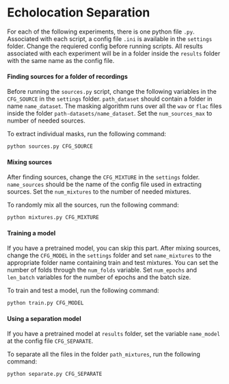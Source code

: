 # Echolocation Separation

For each of the following experiments, there is one python file `.py`. Associated with each script, a config file `.ini` is available in the `settings` folder. Change the requiered config before running scripts. All results associated with each experiment will be in a folder inside the `results` folder with the same name as the config file.

#### Finding sources for a folder of recordings
Before running the `sources.py` script, change the following variables in the `CFG_SOURCE` in the `settings` folder. `path_dataset` should contain a folder in name `name_dataset`. The masking algorithm runs over all the `wav` or `flac` files inside the folder `path-datasets/name_dataset`. Set the `num_sources_max` to number of needed sources.

To extract individual masks, run the following command:  
``` bash
python sources.py CFG_SOURCE
```
#### Mixing sources
After finding sources, change the `CFG_MIXTURE` in the `settings` folder. `name_sources` should be the name of the config file used in extracting sources. Set the `num_mixtures` to the number of needed mixtures. 

To randomly mix all the sources, run the following command:
```bash
python mixtures.py CFG_MIXTURE
```

#### Training a model
If you have a pretrained model, you can skip this part. After mixing sources, change the `CFG_MODEL` in the `settings` folder and set `name_mixtures` to the appropriate folder name containing train and test mixtures. You can set the number of folds through the `num_folds` variable. Set `num_epochs` and `len_batch` variables for the number of epochs and the batch size.  

To train and test a model, run the following command:
```bash
python train.py CFG_MODEL
```

#### Using a separation model
If you have a pretrained model at `results` folder, set the variable `name_model` at the config file `CFG_SEPARATE`. 

To separate all the files in the folder `path_mixtures`, run the following command:
```bash
python separate.py CFG_SEPARATE
```
